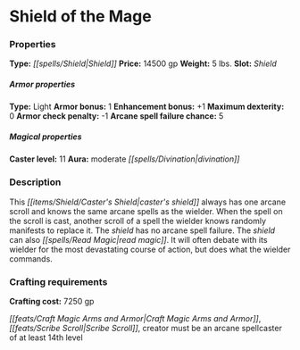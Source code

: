﻿---
Title: "Shield of the Mage"
Type: "Shield"
Price: "14500 gp"
Weight: "5 lbs."
Slot: "Shield"
Armor properties Type: "Light"
Armor bonus: "1"
Enhancement bonus: "+1"
Maximum dexterity: "0"
Armor check penalty: "-1"
Arcane spell failure chance: "5"
Caster level: "11"
Aura: "moderate divination"
Description: |
  "This _caster's shield_ always has one arcane scroll and knows the same arcane spells as the wielder. When the spell on the scroll is cast, another scroll of a spell the wielder knows randomly manifests to replace it. The shield has no arcane spell failure. The shield can also _read magic_. It will often debate with its wielder for the most devastating course of action, but does what the wielder commands."
Crafting cost: "7250 gp"
Sources: "['Ultimate Equipment']"
---

# Shield of the Mage

### Properties

**Type:** _[[spells/Shield|Shield]]_ **Price:** 14500 gp **Weight:** 5 lbs. **Slot:** _Shield_

##### Armor properties

**Type:** Light **Armor bonus:** 1 **Enhancement bonus:** +1 **Maximum dexterity:** 0 **Armor check penalty:** -1 **Arcane spell failure chance:** 5

##### Magical properties

**Caster level:** 11 **Aura:** moderate _[[spells/Divination|divination]]_

### Description

This _[[items/Shield/Caster's Shield|caster's shield]]_ always has one arcane scroll and knows the same arcane spells as the wielder. When the spell on the scroll is cast, another scroll of a spell the wielder knows randomly manifests to replace it. The _shield_ has no arcane spell failure. The _shield_ can also _[[spells/Read Magic|read magic]]_. It will often debate with its wielder for the most devastating course of action, but does what the wielder commands.

### Crafting requirements

**Crafting cost:** 7250 gp

_[[feats/Craft Magic Arms and Armor|Craft Magic Arms and Armor]]_, _[[feats/Scribe Scroll|Scribe Scroll]]_, creator must be an arcane spellcaster of at least 14th level

